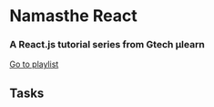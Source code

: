 # Namasthe React
### A React.js tutorial series from Gtech μlearn
[Go to playlist](https://youtube.com/playlist?list=PL4rPSem29OZQdVEnUo4mwuNi00mmx36Ky&si=3c5G0AdpQdLiQJwo)

## Tasks
